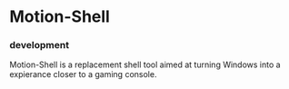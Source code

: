 # Motion-Shell
### development

Motion-Shell is a replacement shell tool aimed at turning Windows into a expierance closer to a gaming console.